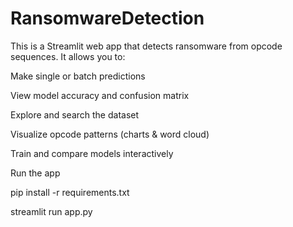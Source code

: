 # RansomwareDetection

This is a Streamlit web app that detects ransomware from opcode sequences.
It allows you to:

Make single or batch predictions

View model accuracy and confusion matrix

Explore and search the dataset

Visualize opcode patterns (charts & word cloud)

Train and compare models interactively

Run the app

pip install -r requirements.txt

streamlit run app.py
